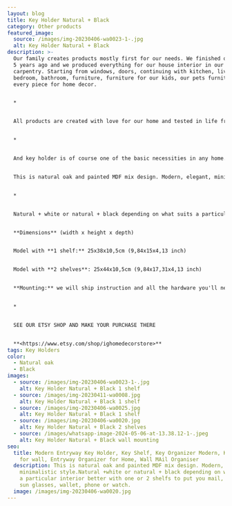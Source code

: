 ```yaml
---
layout: blog
title: Key Holder Natural + Black
category: Other products
featured_image:
  source: /images/img-20230406-wa0023-1-.jpg
  alt: Key Holder Natural + Black
description: >-
  Our family creates products mostly first for our needs. We finished our house
  5 years ago and we produced everything for our house interior in our
  carpentry. Starting from windows, doors, continuing with kitchen, living room,
  bedroom, bathroom, furniture, furniture for our kids, our pets furniture and
  every piece for home decor. 


  *


  All products are created with love for our home and tested in life from our family members and friends who rather often after seeing our products asked to make the same for them or for presents. This was also reason to start for our Etsy shop, just to share. We are happy for each purchase, really glad that people around the world like our products.


  *


  And key holder is of course one of the basic necessities in any home.


  This is natural oak and painted MDF mix design. Modern, elegant, minimalistic style. 


  *


  Natural + white or natural + black depending on what suits a particular interior better with one or 2 shelfs to put you mail, bills, sun glasses, wallet, phone or watch.


  **Dimensions** (width x height x depth)


  Model with **1 shelf:** 25x38x10,5cm (9,84x15x4,13 inch)


  Model with **2 shelves**: 25x44x10,5cm (9,84x17,31x4,13 inch)


  **Mounting:** we will ship instruction and all the hardware you'll need to install together with product.


  *


  SEE OUR ETSY SHOP AND MAKE YOUR PURCHASE THERE


  **<https://www.etsy.com/shop/ighomedecorstore>**
tags: Key Holders
color:
  - Natural oak
  - Black
images:
  - source: /images/img-20230406-wa0023-1-.jpg
    alt: Key Holder Natural + Black 1 shelf
  - source: /images/img-20230411-wa0008.jpg
    alt: Key Holder Natural + Black 1 shelf
  - source: /images/img-20230406-wa0025.jpg
    alt: Key Holder Natural + Black 1 shelf
  - source: /images/img-20230406-wa0020.jpg
    alt: Key Holder Natural + Black 2 shelves
  - source: /images/whatsapp-image-2024-05-06-at-13.38.12-1-.jpeg
    alt: Key Holder Natural + Black wall mounting
seo:
  title: Modern Entryway Key Holder, Key Shelf, Key Organizer Modern, Key holder
    for wall, Entryway Organizer for Home, Wall MAil Organiser
  description: This is natural oak and painted MDF mix design. Modern, elegant,
    minimalistic style.Natural +white or natural + black depending on what suits
    a particular interior better with one or 2 shelfs to put you mail, bills,
    sun glasses, wallet, phone or watch.
  image: /images/img-20230406-wa0020.jpg
---
```

